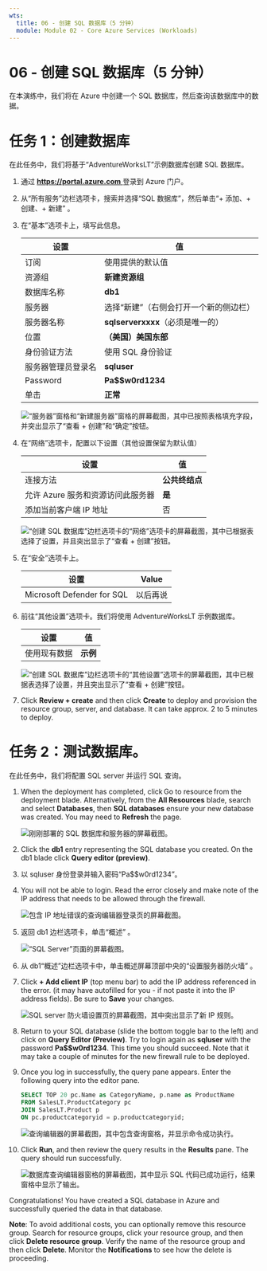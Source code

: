 ```yaml
---
wts:
  title: 06 - 创建 SQL 数据库（5 分钟）
  module: Module 02 - Core Azure Services (Workloads)
---
```


# <a name="06---create-a-sql-database-5-min"></a>06 - 创建 SQL 数据库（5 分钟）

在本演练中，我们将在 Azure 中创建一个 SQL 数据库，然后查询该数据库中的数据。

# <a name="task-1-create-the-database"></a>任务 1：创建数据库 

在此任务中，我们将基于“AdventureWorksLT”示例数据库创建 SQL 数据库。 

1. 通过 [ **https://portal.azure.com** ](https://portal.azure.com) 登录到 Azure 门户。

2. 从“所有服务”边栏选项卡，搜索并选择“SQL 数据库”，然后单击“+ 添加、+ 创建、+ 新建”  。 

3. 在“基本”选项卡上，填写此信息。  

    | 设置 | 值 | 
    | --- | --- |
    | 订阅 | 使用提供的默认值 |
    | 资源组 | **新建资源组** |
    | 数据库名称| **db1** | 
    | 服务器 | 选择“新建”（右侧会打开一个新的侧边栏）|
    | 服务器名称 | **sqlserverxxxx**（必须是唯一的） | 
    | 位置 | **（美国）美国东部** |
    | 身份验证方法 | 使用 SQL 身份验证 |
    | 服务器管理员登录名 | **sqluser** |
    | Password | **Pa$$w0rd1234** |
    | 单击  | **正常** |

   ![“服务器”窗格和“新建服务器”窗格的屏幕截图，其中已按照表格填充字段，并突出显示了“查看 + 创建”和“确定”按钮。](../images/0501.png)

4. 在“网络”选项卡，配置以下设置（其他设置保留为默认值） 

    | 设置 | 值 | 
    | --- | --- |
    | 连接方法 | **公共终结点** |    
    | 允许 Azure 服务和资源访问此服务器 | **是** |
    | 添加当前客户端 IP 地址 | 否 |
    
   ![“创建 SQL 数据库”边栏选项卡的“网络”选项卡的屏幕截图，其中已根据表选择了设置，并且突出显示了“查看 + 创建”按钮。](../images/0501b.png)

5. 在“安全”选项卡上。 

    | 设置 | Value | 
    | --- | --- |
    | Microsoft Defender for SQL| 以后再说 |
    
6. 前往“其他设置”选项卡。我们将使用 AdventureWorksLT 示例数据库。

    | 设置 | 值 | 
    | --- | --- |
    | 使用现有数据 | **示例** |

    ![“创建 SQL 数据库”边栏选项卡的“其他设置”选项卡的屏幕截图，其中已根据表选择了设置，并且突出显示了“查看 + 创建”按钮。](../images/0501c.png)

7. Click <bpt id="p1">**</bpt>Review + create<ept id="p1">**</ept> and then click <bpt id="p2">**</bpt>Create<ept id="p2">**</ept> to deploy and provision the resource group, server, and database. It can take approx. 2 to 5 minutes to deploy.


# <a name="task-2-test-the-database"></a>任务 2：测试数据库。

在此任务中，我们将配置 SQL server 并运行 SQL 查询。 

1. When the deployment has completed, click Go to resource from the deployment blade. Alternatively, from the <bpt id="p1">**</bpt>All Resources<ept id="p1">**</ept> blade, search and select <bpt id="p2">**</bpt>Databases<ept id="p2">**</ept>, then <bpt id="p3">**</bpt>SQL databases<ept id="p3">**</ept> ensure your new database was created. You may need to <bpt id="p1">**</bpt>Refresh<ept id="p1">**</ept> the page.

    ![刚刚部署的 SQL 数据库和服务器的屏幕截图。](../images/0502.png)

2. Click the <bpt id="p1">**</bpt>db1<ept id="p1">**</ept> entry representing the SQL database you created. On the db1 blade click <bpt id="p1">**</bpt>Query editor (preview)<ept id="p1">**</ept>.

3. 以 sqluser 身份登录并输入密码“Pa$$w0rd1234”。

4. You will not be able to login. Read the error closely and make note of the IP address that needs to be allowed through the firewall. 

    ![包含 IP 地址错误的查询编辑器登录页的屏幕截图。](../images/0503.png)

5. 返回 db1 边栏选项卡，单击“概述” 。 

    ![“SQL Server”页面的屏幕截图。](../images/0504.png)

6. 从 db1“概述”边栏选项卡中，单击概述屏幕顶部中央的“设置服务器防火墙” 。

7. Click <bpt id="p1">**</bpt>+ Add client IP<ept id="p1">**</ept> (top menu bar) to add the IP address referenced in the error. (it may have autofilled for you - if not paste it into the IP address fields). Be sure to <bpt id="p1">**</bpt>Save<ept id="p1">**</ept> your changes. 

    ![SQL server 防火墙设置页的屏幕截图，其中突出显示了新 IP 规则。](../images/0506.png)

8. Return to your SQL database (slide the bottom toggle bar to the left) and click on <bpt id="p1">**</bpt>Query Editor (Preview)<ept id="p1">**</ept>. Try to login again as <bpt id="p1">**</bpt>sqluser<ept id="p1">**</ept> with the password <bpt id="p2">**</bpt>Pa$$w0rd1234<ept id="p2">**</ept>. This time you should succeed. Note that it may take a couple of minutes for the new firewall rule to be deployed. 

9. Once you log in successfully, the query pane appears. Enter the following query into the editor pane. 

    ```SQL
    SELECT TOP 20 pc.Name as CategoryName, p.name as ProductName
    FROM SalesLT.ProductCategory pc
    JOIN SalesLT.Product p
    ON pc.productcategoryid = p.productcategoryid;
    ```

    ![查询编辑器的屏幕截图，其中包含查询窗格，并显示命令成功执行。](../images/0507.png)

10. Click <bpt id="p1">**</bpt>Run<ept id="p1">**</ept>, and then review the query results in the <bpt id="p2">**</bpt>Results<ept id="p2">**</ept> pane. The query should run successfully.

    ![数据库查询编辑器窗格的屏幕截图，其中显示 SQL 代码已成功运行，结果窗格中显示了输出。](../images/0508.png)

Congratulations! You have created a SQL database in Azure and successfully queried the data in that database.

<bpt id="p1">**</bpt>Note<ept id="p1">**</ept>: To avoid additional costs, you can optionally remove this resource group. Search for resource groups, click your resource group, and then click <bpt id="p1">**</bpt>Delete resource group<ept id="p1">**</ept>. Verify the name of the resource group and then click <bpt id="p1">**</bpt>Delete<ept id="p1">**</ept>. Monitor the <bpt id="p1">**</bpt>Notifications<ept id="p1">**</ept> to see how the delete is proceeding.
